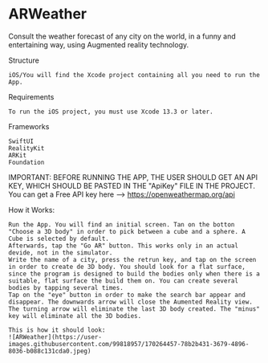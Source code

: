 # ARWeather

Consult the weather forecast of any city on the world, in a funny and entertaining way, using Augmented reality technology. 

Structure

    iOS/You will find the Xcode project containing all you need to run the App. 

Requirements

    To run the iOS project, you must use Xcode 13.3 or later.

Frameworks

    SwiftUI
    RealityKit
    ARKit
    Foundation
    
 IMPORTANT: BEFORE RUNNING THE APP, THE USER SHOULD GET AN API KEY, WHICH SHOULD BE PASTED IN THE "ApiKey" FILE IN THE PROJECT. You can get a Free API key here --> https://openweathermap.org/api

How it Works:
                
    Run the App. You will find an initial screen. Tan on the botton "Choose a 3D body" in order to pick between a cube and a sphere. A Cube is selected by default. 
    Afterwards, tap the "Go AR" button. This works only in an actual devide, not in the simulator. 
    Write the name of a city, press the retrun key, and tap on the screen in order to create de 3D body. You should look for a flat surface, since the program is designed to build the bodies only when there is a suitable, flat surface the build them on. You can create several bodies by tapping several times.
    Tap on the "eye" button in order to make the search bar appear and disappear. The downwards arrow will close the Aumented Reality view. The turning arrow will eliminate the last 3D body created. The "minus" key will eliminate all the 3D bodies. 
    
    This is how it should look: 
    ![ARWeather](https://user-images.githubusercontent.com/99818957/170264457-78b2b431-3679-4896-8036-b088c131cda0.jpeg)

